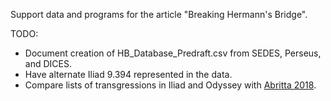 Support data and programs for the article "Breaking Hermann's Bridge".

TODO:
* Document creation of HB_Database_Predraft.csv from SEDES, Perseus, and DICES.
* Have alternate Iliad 9.394 represented in the data.
* Compare lists of transgressions in Iliad and Odyssey with [Abritta 2018](https://empgriegos.wordpress.com/datos-experimentales/sobre-las-violaciones-del-puente-de-hermann/).
